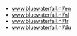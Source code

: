 - www.bluewaterfall.nl/en
- www.bluewaterfall.nl/nl
- www.bluewaterfall.nl/fr
- www.bluewaterfall.nl/du
